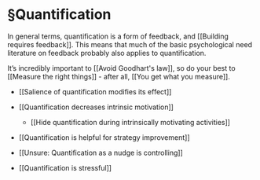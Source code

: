 # §Quantification
In general terms, quantification is a form of feedback, and [[Building requires feedback]]. This means that much of the basic psychological need literature on feedback probably also applies to quantification.

It’s incredibly important to [[Avoid Goodhart's law]], so do your best to [[Measure the right things]] - after all, [[You get what you measure]].

* [[Salience of quantification modifies its effect]]

* [[Quantification decreases intrinsic motivation]]
	* [[Hide quantification during intrinsically motivating activities]]
* [[Quantification is helpful for strategy improvement]]
* [[Unsure: Quantification as a nudge is controlling]]
* [[Quantification is stressful]]

<!-- {BearID:4BCD9455-81BD-4D84-9B07-F54DE8D98D3C-810-000001F619FBB173} -->
